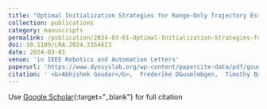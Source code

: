 ```yaml
---
title: "Optimal Initialization Strategies for Range-Only Trajectory Estimation"
collection: publications
category: manuscripts
permalink: /publication/2024-03-01-Optimal-Initialization-Strategies-for-Range-Only-Trajectory-Estimation
doi: 10.1109/LRA.2024.3354623
date: 2024-03-01
venue: 'in IEEE Robotics and Automation Letters'
paperurl: 'https://www.dynsyslab.org/wp-content/papercite-data/pdf/goudar-ral24b.pdf'
citation: ' <b>Abhishek Goudar</b>,  Frederike D&uumlmbgen,  Timothy Barfoot,  Angela Schoellig, &quot;Optimal Initialization Strategies for Range-Only Trajectory Estimation.&quot;'
---
```

Use [Google Scholar](https://scholar.google.com/scholar?q=Optimal+Initialization+Strategies+for+Range+Only+Trajectory+Estimation){:target="_blank"} for full citation